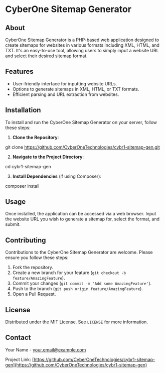 # CyberOne Sitemap Generator

## About
CyberOne Sitemap Generator is a PHP-based web application designed to create sitemaps for websites in various formats including XML, HTML, and TXT. It's an easy-to-use tool, allowing users to simply input a website URL and select their desired sitemap format.

## Features
- User-friendly interface for inputting website URLs.
- Options to generate sitemaps in XML, HTML, or TXT formats.
- Efficient parsing and URL extraction from websites.

## Installation
To install and run the CyberOne Sitemap Generator on your server, follow these steps:

1. **Clone the Repository**:

git clone https://github.com/CyberOneTechnologies/cybr1-sitemap-gen.git



2. **Navigate to the Project Directory**:

cd cybr1-sitemap-gen



3. **Install Dependencies** (if using Composer):

composer install


## Usage
Once installed, the application can be accessed via a web browser. Input the website URL you wish to generate a sitemap for, select the format, and submit.

## Contributing
Contributions to the CyberOne Sitemap Generator are welcome. Please ensure you follow these steps:

1. Fork the repository.
2. Create a new branch for your feature (`git checkout -b feature/AmazingFeature`).
3. Commit your changes (`git commit -m 'Add some AmazingFeature'`).
4. Push to the branch (`git push origin feature/AmazingFeature`).
5. Open a Pull Request.

## License
Distributed under the MIT License. See `LICENSE` for more information.

## Contact
Your Name - your.email@example.com

Project Link: [https://github.com/CyberOneTechnologies/cybr1-sitemap-gen](https://github.com/CyberOneTechnologies/cybr1-sitemap-gen)

